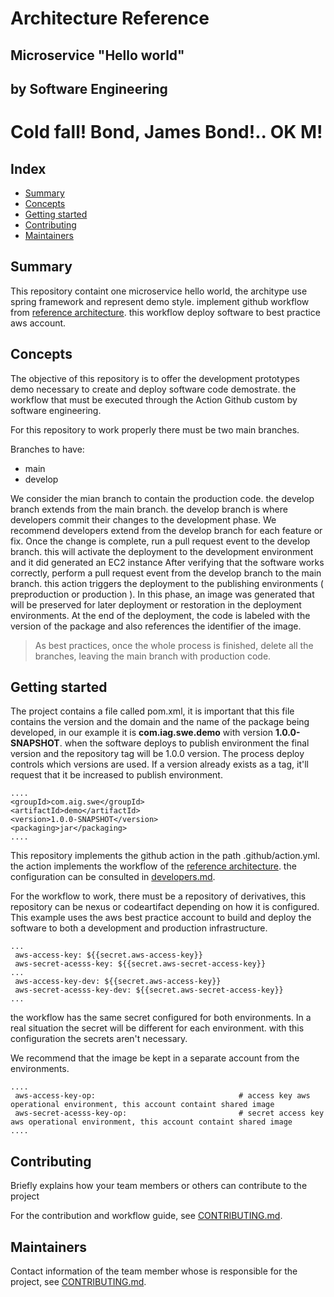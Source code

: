 # Architecture Reference
## Microservice "Hello world" 
## by Software Engineering
# Cold fall! Bond, James Bond!.. OK M!
Index
----
- [Summary](#Summary)
- [Concepts](#Concepts)
- [Getting started](#Getting-started)
- [Contributing](#Contributing)
- [Maintainers](#Maintainers)

Summary
---
This repository containt one microservice hello world, the architype use spring framework and represent demo style. 
implement github workflow from [reference architecture](https://github.com/Iberia-Ent/software-engineering--reference-architecture--workflow/blob/main/README.md). this workflow deploy software to best practice aws account.

Concepts
---
The objective of this repository is to offer the development prototypes demo necessary to create and deploy software code demostrate. the workflow that must be executed through the Action Github custom by software engineering.

For this repository to work properly there must be two main branches.

Branches to have:
  * main  
  * develop

We consider the mian branch to contain the production code. the develop branch extends from the main branch. the develop branch is where developers commit their changes to the development phase. We recommend developers extend from the develop branch for each feature or fix. Once the change is complete, run a pull request event to the develop branch. this will activate the deployment to the development environment and it did generated an EC2 instance
After verifying that the software works correctly, perform a pull request event from the develop branch to the main branch. this action triggers the deployment to the publishing environments ( preproduction or production ). 
In this phase, an image was generated that will be preserved for later deployment or restoration in the deployment environments. At the end of the deployment, the code is labeled with the version of the package and also references the identifier of the image.

> As best practices, once the whole process is finished, delete all the branches, leaving the main branch with production code.

Getting started
---
The project contains a file called pom.xml, it is important that this file contains the version and the domain and the name of the package being developed, in our example it is **com.iag.swe.demo** with version **1.0.0-SNAPSHOT**. when the software deploys to publish environment the final version and the repository tag will be 1.0.0 version. The process deploy controls which versions are used. If a version already exists as a tag, it'll request that it be increased to publish environment.
````
....
<groupId>com.aig.swe</groupId>
<artifactId>demo</artifactId>
<version>1.0.0-SNAPSHOT</version>
<packaging>jar</packaging>
....
````
This repository implements the github action in the path .github/action.yml. the action implements the workflow of the [reference architecture](https://github.com/Iberia-Ent/software-engineering--reference-architecture--workflow/blob/main/README.md). the configuration can be consulted in [developers.md](https://github.com/Iberia-Ent/software-engineering--reference-architecture--workflow/blob/main/DEVELOPERS.md).

For the workflow to work, there must be a repository of derivatives, this repository can be nexus or codeartifact depending on how it is configured.
This example uses the aws best practice account to build and deploy the software to both a development and production infrastructure.
````
...
 aws-access-key: ${{secret.aws-access-key}}
 aws-secret-acesss-key: ${{secret.aws-secret-access-key}}
... 
 aws-access-key-dev: ${{secret.aws-access-key}}
 aws-secret-acesss-key-dev: ${{secret.aws-secret-access-key}}
...
````
the workflow has the same secret configured for both environments. In a real situation the secret will be different for each environment. with this configuration the secrets aren't necessary.

We recommend that the image be kept in a separate account from the environments.
````
....
 aws-access-key-op:                                # access key aws operational environment, this account containt shared image 
 aws-secret-acesss-key-op:                         # secret access key aws operational environment, this account containt shared image 
....
````
Contributing
---
Briefly explains how your team members or others can contribute to the project

For the contribution and workflow guide, see [CONTRIBUTING.md](./CONTRIBUTING.md).

Maintainers
---
Contact information of the team member whose is responsible for the project, see [CONTRIBUTING.md](./CONTRIBUTING.md).
